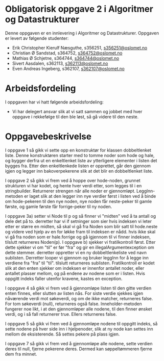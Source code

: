 # Obligatorisk oppgave 2 i Algoritmer og Datastrukturer

Denne oppgaven er en innlevering i Algoritmer og Datastrukturer.
Oppgaven er levert av følgende studenter:
* Erik Christopher Kierulf Næsguthe, s356251, s356251@oslomet.no
* Christian Ø Sandstad, s364752, s364752@oslomet.no
* Mathias Ø Schjetne, s364744, s364744@oslomet.no
* Sivert Aasdalen, s362113, s362113@oslomet.no
* Even Andreas Ingeberg, s362107, s362107@oslomet.no

# Arbeidsfordeling

I oppgaven har vi hatt følgende arbeidsfordeling:
* Vi har delegert ansvar slik at vi satt sammen og jobbet med hver oppgave i
  rekkefølge til den ble løst, så gå videre til den neste. 



# Oppgavebeskrivelse

I oppgave 1 så gikk vi sette opp en konstruktør for klassen dobbeltlenket liste.
Denne konstruktøren starter med to tomme noder som hode og hale, og bygger derfra ut en enkeltlenket
liste av ytterligere elementer i listen det bygges fra. Etter den enkeltlenkede listen er opprettet,
går den gjennom igjen og legger inn bakoverpekerene slik at det blir en dobbeltlenket liste.

I oppgave 2 så gikk vi frem ved å hoppe over hode-noden, grunnet strukturen vi har kodet, 
og hente hver verdi etter, som legges til i en stringbuilder. Returnerer strengen når alle noder
er gjennomløpt. LeggInn-metoden er laget slik at den legger inn nye verdier først i listen ved å
binde om hode-pekeren til den nye noden, nye noden får neste-peker til gamle første, og gamle første
får forrige-peker til ny noden.

I oppgave 3a)
setter vi Node til p og så finner vi "midten" ved å ta antall og dele det på to.
derretter har vi if setninger som sier hvis indeksen vi leter etter er større en midten,
så skal vi gå fra Noden som blir satt til hode.neste og videre ved hjelp av en for løkke
fram til indeksen er nådd. hvis ikke skal vi gå fra noden som er hale.forrige og gå igjennom
til vi finner indeksen, tilslutt returneres Noden(p). I oppgave b) sjekker vi fratilkontroll først.
Etter dette sjekker vi om "til" er før "fra" og gir en illegalArgumentexception om dette stemmer.
derretter oppretter vi en ny dobbeltlenkeliste ved navn sublisten. Derretter looper vi gjennom
og bruker leggInn for å legge inn verdiene fra "fra" til "til". tilslutt returneres sublisten.
Fratilkontroll er kodet slik at den enten sjekker om indeksen er innenfor antallet noder, 
eller antallet plasser mellom, og på endene av nodene som er i listen. Hvis oppgitt indeks 
faller utenfor kravene, kastes en exception.

I oppgave 4 så gikk vi frem ved å gjennomløpe listen til den gitte verdien enten finnes, eller slutten
av listen nås. For siste verdie sjekkes igjen nåværende verdi mot søkeverdi, og om de ikke matcher, 
returneres false. For tom søkeverdi (null), returneres også false. Inneholder-metoden fungerer noe likt,
i at den gjennomløper alle nodene, til den finner ønsket verdi, og i så fall returnerer true. Ellers returneres false.

I oppgave 5 så gikk vi frem ved å gjennomløpe nodene til oppgitt indeks, så sette nodene på hver side 
inn i hjelpenoder, slik at ny node kan settes inn mellom de eksisterende. Så settes pekere på plass igjen.

I oppgave 7 så gikk vi frem ved å gjennomløpe alle nodene, sette verdien deres til null, fjerne pekerene deres. 
Dermed kan søppeltømmeren fjerne dem fra minnet.

